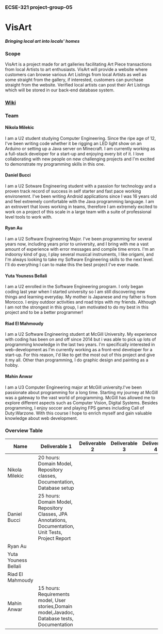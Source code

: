 ### ECSE-321 project-group-05

# VisArt

##### Bringing local art into locals' homes

### Scope
VisArt is a project made for art galleries facilitating Art Piece transactions from local Artists to art enthusiasts. VisArt will provide a website where customers can browse various Art Listings from local Artists as well as some straight from the gallery, if interested, customers can purchase straight from the website. Verified local artists can post their Art Listings which will be stored in our back-end database system.

### [Wiki](https://github.com/McGill-ECSE321-Fall2020/project-group-05/wiki)

### Team
#### Nikola Milekic
I am a U2 student studying Computer Engineering. Since the ripe age of 12, I've been writing code whether it be rigging an LED light show on an Arduino or setting up a Java server on Minecraft. I am currently working as a full-stack developer for a start-up and enjoying every bit of it. I love collaborating with new people on new challenging projects and I'm excited to demonstrate my programming skills in this one.
#### Daniel Bucci
I am a U2 Sotware Engineering student with a passion for technology and a proven track record of success in self starter and fast pace working environemnt. I've been writing Android applications since I was 16 years old and feel extremely comfortable with the Java programming language. I am an extrovert that loves working in teams, therefore I am extremely excited to work on a project of this scale in a large team with a suite of professional level tools to work with. 
#### Ryan Au
I am a U2 Software Engineering Major. I've been programming for several years now, including years prior to university, and I bring with me a vast amount of experience with error messages and compile time errors. I'm an indoorsy kind of guy, I play several musical instruments, I like origami, and I'm always looking to take my Software Engineering skills to the next level. I'll do everything I can to make this the best project I've ever made.
#### Yuta Youness Bellali
I am a U2 enrolled in the Software Engineering program. I only began coding last year when I started university so I am still discovering new things and learning everyday. My mother is Japanese and my father is from Morocco. I enjoy outdoor activities and road trips with my friends. Although I am not the strongest in this group, I am motivated to do my best in this project and to be a better programmer!
#### Riad El Mahmoudy
I am a U2 Software Engineering student at McGill University. My experience with coding has been on and off since 2014 but i was able to pick up lots of programming knowledge in the last two years. I'm specifically interested in web-development as I'm currently working as a front-end developer for a start-up. For this reason, I'd like to get the most out of this project and give it my all. Other than programming, I do graphic design and painting as a hobby.
#### Mahin Anwar
I am a U3 Computer Engineering major at McGill university.I've been passionate about programming for a long time. Starting my journey at McGill was a gateway to the vast world of programming. McGill has allowed me to explore different aspects such as Computer Vision, Digital Systems. Besides programming, I enjoy soccer and playing FPS games including Call of Duty:Warzone. With this course I hope to enrich myself and gain valuable knowledge about web development.

### Overview Table

|  Name |Deliverable 1 |  Deliverable 2 | Deliverable 3   |Deliverable 4   | Deliverable 5
|---|---|---|---|---|---|
| Nikola Milekic        | 20 hours: Domain Model, Repository classes, Documentation, Database setup |   |   |   |
| Daniel Bucci          | 25 hours: Domain Model, Repository Classes, JPA Annotations, Documentation, Unit Tests, Project Report  |   |   |   |
| Ryan Au               |   |   |   |   |
| Yuta Youness Bellali  |   |   |   |   |
|  Riad El Mahmoudy     |   |   |   |   |
|  Mahin Anwar          | 15 hours: Requirements model, User stories,Domain model,Javadoc, Database tests, Documentation |   |   |   |
